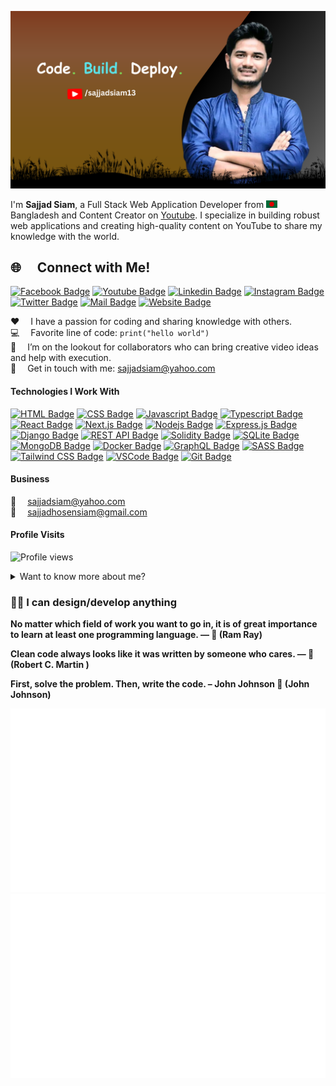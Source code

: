 ![Github Banner](github-banner.png)


I'm **Sajjad Siam**, a Full Stack Web Application Developer from <img src="bangladesh.png" width="18"/> Bangladesh and Content Creator on [Youtube](https://youtube.com/@sajjadsiam13).  I specialize in building robust web applications and creating high-quality content on YouTube to share my knowledge with the world.

## 🌐 &emsp;Connect with Me!


[![Facebook Badge](https://img.shields.io/badge/Facebook-1877F2?style=for-the-badge&logo=facebook&logoColor=white)](https://facebook.com/sajjadsiam13) [![Youtube Badge](https://img.shields.io/badge/YouTube-FF0000?style=for-the-badge&logo=youtube&logoColor=white)](https://youtube.com/@sajjadsiam13) [![Linkedin Badge](https://img.shields.io/badge/LinkedIn-0077B5?style=for-the-badge&logo=linkedin&logoColor=white)](https://www.linkedin.com/in/sajjadsian) [![Instagram Badge](https://img.shields.io/badge/Instagram-E4405F?style=for-the-badge&logo=instagram&logoColor=white)](https://instagram.com/sajjadsi.am) [![Twitter Badge](https://img.shields.io/badge/Twitter-1DA1F2?style=for-the-badge&logo=twitter&logoColor=white)](https://twitter.com/sajjadsiam0) [![Mail Badge](https://img.shields.io/badge/Gmail-D14836?style=for-the-badge&logo=gmail&logoColor=white)](mailto:sajjadsiam@yahoo.com) [![Website Badge](https://img.shields.io/badge/Website-4285F4?style=for-the-badge&logo=google-chrome&logoColor=white)](https://sajjadsiam.com)

:hearts: &emsp;I have a passion for coding and sharing knowledge with others. <br/>
:computer: &emsp;Favorite line of code: `print("hello world")` <br/>
🤔 &emsp;I’m on the lookout for collaborators who can bring creative video ideas and help with execution. <br/>
:e-mail: &emsp;Get in touch with me: [sajjadsiam@yahoo.com](mailto:sajjadsiam@yahoo.com) <br/>


#### Technologies I Work With

[![HTML Badge](https://img.shields.io/badge/HTML5-E34F26?style=for-the-badge&logo=html5&logoColor=white)](#)
[![CSS Badge](https://img.shields.io/badge/CSS3-1572B6?style=for-the-badge&logo=css3&logoColor=white)](#)
[![Javascript Badge](https://img.shields.io/badge/-Javascript-F0DB4F?style=for-the-badge&labelColor=black&logo=javascript&logoColor=F0DB4F)](#)
[![Typescript Badge](https://img.shields.io/badge/-Typescript-007acc?style=for-the-badge&labelColor=black&logo=typescript&logoColor=007acc)](#)
[![React Badge](https://img.shields.io/badge/-React-61DBFB?style=for-the-badge&labelColor=black&logo=react&logoColor=61DBFB)](#)
[![Next.js Badge](https://img.shields.io/badge/Next.js-000000?style=for-the-badge&logo=nextdotjs&logoColor=white)](#)
[![Nodejs Badge](https://img.shields.io/badge/-Node.js-3C873A?style=for-the-badge&labelColor=black&logo=node.js&logoColor=3C873A)](#)
[![Express.js Badge](https://img.shields.io/badge/Express.js-000000?style=for-the-badge&logo=express&logoColor=white)](#)
[![Django Badge](https://img.shields.io/badge/Django-092E20?style=for-the-badge&logo=django&logoColor=white)](#)
[![REST API Badge](https://img.shields.io/badge/REST_API-02569B?style=for-the-badge&logo=rest-api&logoColor=white)](#)
[![Solidity Badge](https://img.shields.io/badge/Solidity-363636?style=for-the-badge&logo=solidity&logoColor=white)](#)
[![SQLite Badge](https://img.shields.io/badge/SQLite-003B57?style=for-the-badge&logo=sqlite&logoColor=white)](#)
[![MongoDB Badge](https://img.shields.io/badge/MongoDB-4EA94B?style=for-the-badge&logo=mongodb&logoColor=white)](#)
[![Docker Badge](https://img.shields.io/badge/Docker-2496ED?style=for-the-badge&logo=docker&logoColor=white)](#)
[![GraphQL Badge](https://img.shields.io/badge/-GraphQL-e535ab?style=for-the-badge&labelColor=black&logo=graphql&logoColor=e535ab)](#)
[![SASS Badge](https://img.shields.io/badge/Sass-CC6699?style=for-the-badge&logo=sass&logoColor=white)](#)
[![Tailwind CSS Badge](https://img.shields.io/badge/Tailwind%20CSS-092749?style=for-the-badge&logo=tailwindcss&logoColor=06B6D4&labelColor=000000)](#)
[![VSCode Badge](https://img.shields.io/badge/Visual_Studio_Code-0078d7?style=for-the-badge&logo=visual-studio-code&logoColor=white)](#)
[![Git Badge](https://img.shields.io/badge/Git-F05032?style=for-the-badge&logo=git&logoColor=white)](#)



#### Business

:email: &emsp;sajjadsiam@yahoo.com
<br >
:email: &emsp;sajjadhosensiam@gmail.com
<br >


#### Profile Visits
<p align="left"><img src="https://komarev.com/ghpvc/?username=sajjadsiam&label=Profile%20views&color=0e75b6&style=flat" alt="Profile views" /> </p>


<details>
<summary>
  Want to know more about me?
</summary>

<br >

I enjoy sharing my knowledge and creating tutorials, courses, and content to help developers at all levels. That's why I created my YouTube channel—**Sajjad Siam**!

#### What is Siam's Coding Space?

**Sajjad Siam** is dedicated to teaching web development skills in a practical and efficient way. My channel covers everything from frontend to backend, giving you the tools to become a full stack developer. I launched **Sajjad Siam** to share my passion for development and to inspire the next generation of web developers with hands-on learning and real-world projects.

#### GitHub Stats

![Sajjad Siam's GitHub stats](https://github-readme-stats.vercel.app/api?username=sajjadsiam&count_private=true&theme=tokyonight&hide=contribs,prs)

</details>



### 👋🏻 I can design/develop anything 

**No matter which field of work you want to go in, it is of great importance to learn at least one programming language. ― 🐛 (Ram Ray)**

**Clean code always looks like it was written by someone who cares. — 👷 (Robert C. Martin )**

**First, solve the problem. Then, write the code. – John Johnson 👷 (John Johnson)**


<a href="https://github.com/sajjadsiam/git">
  <img
    src="https://github.com/sajjadsiam/sajjadsiam/blob/main/generated/overview.svg"
    alt="GitHub Overview"
  />
  <img
    src="https://github.com/sajjadsiam/sajjadsiam/blob/main/generated/languages.svg"
    alt="GitHub Languages"
  />
</a>



